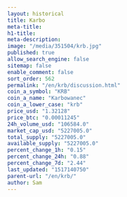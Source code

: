 ```yaml
---
layout: historical
title: Karbo
meta-title: 
h1-title: 
meta-description: 
image: "/media/351504/krb.jpg"
published: true
allow_search_engine: false
sitemap: false
enable_comment: false
sort_order: 562
permalink: "/en/krb/discussion.html"
coin_a_symbol: "KRB"
coin_a_name: "Karbowanec"
coin_a_lower_case: "krb"
price_usd: "1.32128"
price_btc: "0.00011245"
24h_volume_usd: "106584.0"
market_cap_usd: "5227005.0"
total_supply: "5227005.0"
available_supply: "5227005.0"
percent_change_1h: "0.15"
percent_change_24h: "0.88"
percent_change_7d: "2.44"
last_updated: "1517140750"
parent-url: "/en/krb/"
author: Sam
---
```


